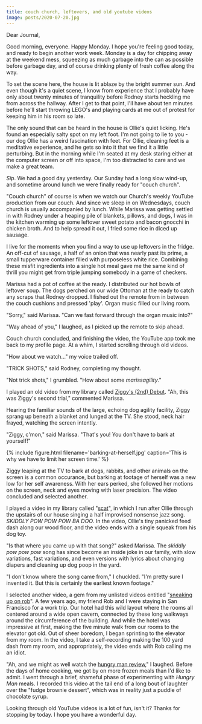 ```yaml
---
title: couch church, leftovers, and old youtube videos
image: posts/2020-07-20.jpg
---
```


Dear Journal,

Good morning, everyone.  Happy Monday.  I hope you're feeling good
today, and ready to begin another work week.  Monday is a day for
chipping away at the weekend mess, squeezing as much garbage into the
can as possible before garbage day, and of course drinking plenty of
fresh coffee along the way.

To set the scene here, the house is lit ablaze by the bright summer
sun.  And even though it's a quiet scene, I know from experience that
I probably have only about twenty minutes of tranquility before Rodney
starts heckling me from across the hallway.  After I get to that
point, I'll have about ten minutes before he'll start throwing LEGO's
and playing cards at me out of protest for keeping him in his room so
late.

The only sound that can be heard in the house is Ollie's quiet
licking.  He's found an especially salty spot on my left foot.  I'm
not going to lie to you - our dog Ollie has a weird fascination with
feet.  For Ollie, cleaning feet is a meditative experience, and he
gets so into it that we find it a little perturbing.  But in the
morning while I'm seated at my desk staring either at the computer
screen or off into space, I'm too distracted to care and we make a
great team.

_Sip_.  We had a good day yesterday.  Our Sunday had a long slow
wind-up, and sometime around lunch we were finally ready for "couch
church".

"Couch church" of course is when we watch our Church's weekly YouTube
production from our couch.  And since we sleep in on Wednesdays, couch
church is usually accompanied by lunch.  While Marissa was getting
settled in with Rodney under a heaping pile of blankets, pillows, and
dogs, I was in the kitchen warming up some leftover sweet potato and
bacon gnocchi in chicken broth.  And to help spread it out, I fried
some rice in diced up sausage.

I live for the moments when you find a way to use up leftovers in the
fridge.  An off-cut of sausage, a half of an onion that was nearly
past its prime, a small tupperware container filled with purposeless
white rice.  Combining these misfit ingredients into a single hot meal
gave me the same kind of thrill you might get from triple jumping
somebody in a game of checkers.

Marissa had a pot of coffee at the ready.  I distributed our hot bowls
of leftover soup.  The dogs perched on our wide Ottoman at the ready
to catch any scraps that Rodney dropped.  I fished out the remote from
in between the couch cushions and pressed 'play'.  Organ music filled
our living room.

"Sorry," said Marissa.  "Can we fast forward through the organ music into?"

"Way ahead of you," I laughed, as I picked up the remote to skip
ahead.

Couch church concluded, and finishing the video, the YouTube app took
me back to my profile page.  At a whim, I started scrolling through
old videos.

"How about we watch..." my voice trailed off.

"TRICK SHOTS," said Rodney, completing my thought.

"Not trick shots," I grumbled.  "How about some _marissagility_."

I played an old video from my library called [Ziggy's (2nd) Debut].
"Ah, this was Ziggy's second trial," commented Marissa.

Hearing the familiar sounds of the large, echoing dog agility
facility, Ziggy sprang up beneath a blanket and lunged at the TV.  She
stood, neck hair frayed, watching the screen intently.

"Ziggy, c'mon," said Marissa.  "That's you!  You don't have to bark at
yourself!"

{% include figure.html
filename='barking-at-herself.jpg'
caption='This is why we have to limit her screen time.' %}

Ziggy leaping at the TV to bark at dogs, rabbits, and other animals on
the screen is a common occurance, but barking at footage of herself
was a new low for her self awareness.  With her ears perked, she
followed her motions on the screen, neck and eyes moving with laser
precision.  The video concluded and selected another.

I played a video in my library called "[scat]", in which I run after
Ollie through the upstairs of our house singing a half improvised
nonsense jazz song.  _SKIDDLY POW POW POW BA DOO_.  In the video,
Ollie's tiny panicked feed dash along our wood floor, and the video
ends with a single squeak from his dog toy.

"Is that where you came up with that song?" asked Marissa.  The
_skiddly pow pow pow_ song has since become an inside joke in our
family, with slow variations, fast variations, and even versions with
lyrics about changing diapers and cleaning up dog poop in the yard.

"I don't know where the song came from," I chuckled.  "I'm pretty sure
I invented it.  But this is certainly the earliest known footage."

I selected another video, a gem from my unlisted videos entitled
"[sneaking up on rob]".  A few years ago, my friend Rob and I were
staying in San Francisco for a work trip.  Our hotel had this wild
layout where the rooms all centered around a wide open cavern,
connected by these long walkways around the circumference of the
building.  And while the hotel was impressive at first, making the
five minute walk from our rooms to the elevator got old.  Out of sheer
boredom, I began sprinting to the elevator from my room.  In the
video, I take a self-recording making the 100 yard dash from my room,
and appropriately, the video ends with Rob calling me an idiot.

"Ah, and we might as well watch the [hungry man review]," I laughed.
Before the days of home cooking, we got by on more frozen meals than
I'd like to admit.  I went through a brief, shameful phase of
experimenting with _Hungry Man_ meals.  I recorded this video at the
tail end of a long bout of laughter over the "fudge brownie dessert",
which was in reality just a puddle of chocolate syrup.

Looking through old YouTube videos is a lot of fun, isn't it?  Thanks
for stopping by today.  I hope you have a wonderful day.

[Ziggy's (2nd) Debut]: https://youtu.be/rNQBxnVFfWM
[scat]: https://youtu.be/YafZ2SOdjDY
[sneaking up on rob]: https://youtu.be/jgJ7ZWLHrNY
[hungry man review]: https://youtu.be/Y4UFHeIUc0c
